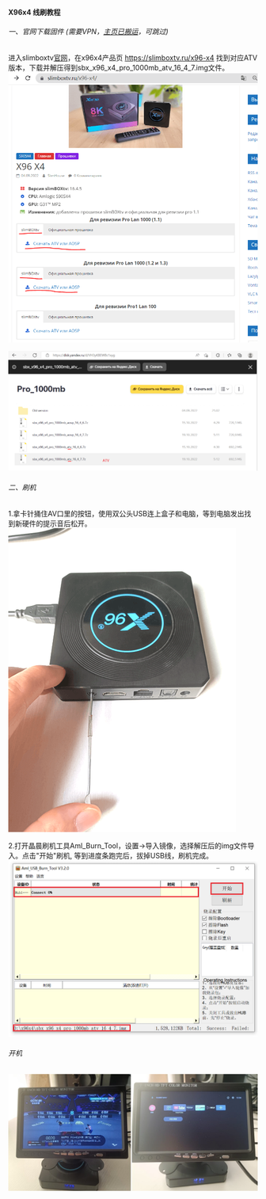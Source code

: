 #### X96x4 线刷教程

###### 一、官网下载固件 (需要VPN，[主页已搬运](https://github.com/laof/slimboxtv)，可跳过)
进入slimboxtv[官网](https://slimboxtv.ru)，在x96x4产品页 https://slimboxtv.ru/x96-x4 找到对应ATV版本，下载并解压得到sbx_x96_x4_pro_1000mb_atv_16_4_7.img文件。
![Image text](../img/slimboxtv.ru_x96-x4_.png)

![Image text](../img/download-atv.png)

###### 二、刷机

1.拿卡针捅住AV口里的按钮，使用双公头USB连上盒子和电脑，等到电脑发出找到新硬件的提示音后松开。
![Image text](../img/holdon.png)

2.打开晶晨刷机工具Aml_Burn_Tool，设置->导入镜像，选择解压后的img文件导入。点击"开始"刷机, 等到进度条跑完后，拔掉USB线，刷机完成。
![Image text](../img/aml-tool.png)

###### 开机
![Image text](../img/done.jpg)